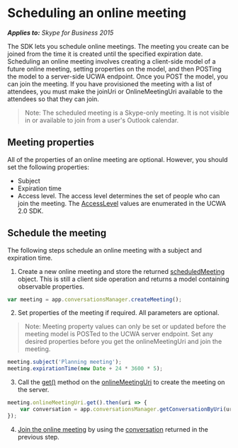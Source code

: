 
# Scheduling an online meeting


 _**Applies to:** Skype for Business 2015_

The SDK lets you schedule online meetings. The meeting you create can be joined from the time it is created until the specified expiration date.
Scheduling an online meeting involves creating a client-side model of a future online meeting, setting properties on the model, and then POSTing the model to a server-side UCWA endpoint. 
Once you POST the model, you can join the meeting. If you have provisioned the meeting with a list of attendees, you must make the joinUri or OnlineMeetingUri available
to the attendees so that they can join. 

>Note: The scheduled meeting is a Skype-only meeting. It is not visible in or available to join from a user's Outlook calendar.


## Meeting properties
All of the properties of an online meeting are optional. However, you should set the following properties:

* Subject
* Expiration time
* Access level. The access level determines the set of people who can join the meeting. The [AccessLevel](ucwa/AccessLevel_ref.md) values are 
enumerated in the UCWA 2.0 SDK.

## Schedule the meeting

The following steps schedule an online meeting with a subject and expiration time.

1. Create a new online meeting and store the returned [scheduledMeeting](https://ucwa.skype.com/reference/WebSDK/interfaces/_s4b_sdk_d_.jcafe.scheduledmeeting.html) object. 
This is still a client side operation and returns a model containing observable properties.

  ```js
  var meeting = app.conversationsManager.createMeeting();
  ```

2. Set properties of the meeting if required. All parameters are optional.
  >Note:  Meeting property values can only be set or updated before the meeting model is POSTed to the UCWA server endpoint. 
  Set any desired properties before you get the onlineMeetingUri and join the meeting.

  ```js
  meeting.subject('Planning meeting');
  meeting.expirationTime(new Date + 24 * 3600 * 5);
  ```

3. Call the [get()](https://ucwa.skype.com/reference/WebSDK/interfaces/_s4b_sdk_d_.jcafe.scheduledmeeting.html#onlinemeetinguri) method on the [onlineMeetingUri](https://ucwa.skype.com/reference/WebSDK/interfaces/_s4b_sdk_d_.jcafe.scheduledmeeting.html#onlinemeetinguri) 
to create the meeting on the server.

  ```js
  meeting.onlineMeetingUri.get().then(uri => {
      var conversation = app.conversationsManager.getConversationByUri(uri);
  });
  ```

4. [Join the online meeting](https://msdn.microsoft.com/en-us/skype/websdk/joinmeeting) by using the [conversation](https://ucwa.skype.com/reference/WebSDK/interfaces/_s4b_sdk_d_.jcafe.conversation.html) returned in the previous step.
